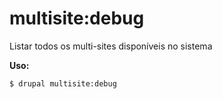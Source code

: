 # multisite:debug
Listar todos os multi-sites disponíveis no sistema

**Uso:**
```
$ drupal multisite:debug
```
